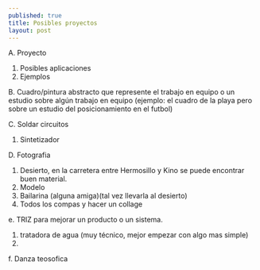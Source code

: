 ```yaml
---
published: true
title: Posibles proyectos
layout: post
---
```

A. Proyecto
1. Posibles aplicaciones
2. Ejemplos



B. Cuadro/pintura abstracto que represente el trabajo en equipo o un estudio sobre algún trabajo en equipo (ejemplo: el cuadro de la playa pero sobre un estudio del posicionamiento en el futbol)

C. Soldar circuitos
1. Sintetizador 


D. Fotografia
1. Desierto, en la carretera entre Hermosillo y Kino se puede encontrar buen material.
2. Modelo
3. Bailarina (alguna amiga)(tal vez llevarla al desierto)
4. Todos los compas y hacer un collage 


e. TRIZ para mejorar un producto o un sistema.

1. tratadora de agua (muy técnico, mejor empezar con algo mas simple)
2.  



f. Danza teosofica